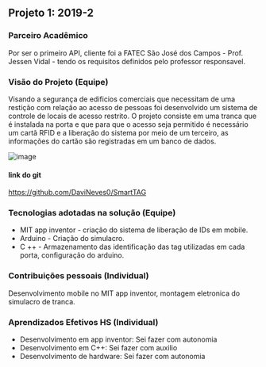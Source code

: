 ## Projeto 1: 2019-2



### Parceiro Acadêmico
Por ser o primeiro API, cliente foi a FATEC São José dos Campos - Prof. Jessen Vidal - tendo os requisitos definidos pelo professor responsavel.



### Visão do Projeto (Equipe)

Visando a segurança de edificios comerciais que necessitam de uma restição com relação ao acesso de pessoas foi desenvolvido um sistema de controle de locais de acesso restrito. O projeto consiste em uma tranca que é instalada na porta e que para que o acesso seja permitido é necessário um cartã RFID e a liberação do sistema por meio de um terceiro, as informações do cartão são registradas em um banco de dados.

![image](https://user-images.githubusercontent.com/56441428/138706165-26c99ded-4bf3-4639-b420-9f86d29abeb4.png)

#### link do git
https://github.com/DaviNeves0/SmartTAG


### Tecnologias adotadas na solução (Equipe)

- MIT app inventor - criação do sistema de liberação de IDs em mobile.
- Arduino - Criação do simulacro.
- C ++ - Armazenamento das identificação das tag utilizadas em cada porta, configuração do arduino.



### Contribuições pessoais (Individual)

Desenvolvimento mobile no MIT app inventor, montagem eletronica do simulacro de tranca.


### Aprendizados Efetivos HS (Individual)

- Desenvolvimento em app inventor: Sei fazer com autonomia 
- Desenvolvimento em C++: Sei fazer com auxilio
- Desenvolvimento de hardware: Sei fazer com autonomia 

